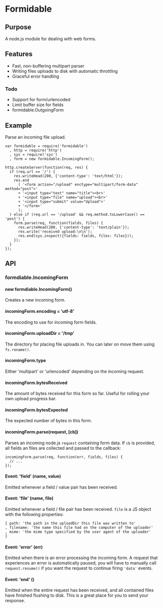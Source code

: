 # Formidable

## Purpose

A node.js module for dealing with web forms.

## Features

* Fast, non-buffering multipart parser
* Writing files uploads to disk with automatic throttling
* Graceful error handling

### Todo

* Support for form/urlencoded
* Limit buffer size for fields
* formidable.OutgoingForm

## Example

Parse an incoming file upload.

    var formidable = require('formidable')
      , http = require('http')
      , sys = require('sys')
      , form = new formidable.IncomingForm();
    
    http.createServer(function(req, res) {
      if (req.url == '/') {
        res.writeHead(200, {'content-type': 'text/html'});
        res.end
          ( '<form action="/upload" enctype="multipart/form-data" method="post">'
          + '<input type="text" name="title"><br>'
          + '<input type="file" name="upload"><br>'
          + '<input type="submit" value="Upload">'
          + '</form>'
          );
      ) else if (req.url == '/upload' && req.method.toLowerCase() == 'post') {
        form.parse(req, function(fields, files) {
          res.writeHead(200, {'content-type': 'text/plain'});
          res.write('received upload:\n\n');
          res.end(sys.inspect({fields: fields, files: files}));
        });
      }
    });

## API

### formdiable.IncomingForm

#### new formdiable.IncomingForm()

Creates a new incoming form.

#### incomingForm.encoding = 'utf-8'

The encoding to use for incoming form fields.

#### incomingForm.uploadDir = '/tmp'

The directory for placing file uploads in. You can later on move them using `fs.rename()`.

#### incomingForm.type

Either 'multipart' or 'urlencoded' depending on the incoming request.

#### incomingForm.bytesReceived

The amount of bytes received for this form so far. Useful for rolling your own upload progress bar.

#### incomingForm.bytesExpected

The expected number of bytes in this form.

#### incomingForm.parse(request, [cb])

Parses an incoming node.js `request` containing form data. If `cb` is provided, all fields an files are collected and passed to the callback:

    incomingForm.parse(req, function(err, fields, files) {
      // ...
    });

#### Event: 'field' (name, value)

Emitted whenever a field / value pair has been received.

#### Event: 'file' (name, file)

Emitted whenever a field / file pair has been received. `file` is a JS object with the following properties:

    { path: 'the path in the uploadDir this file was written to'
    , filename: 'the name this file had on the computer of the uploader'
    , mime: 'the mime type specified by the user agent of the uploader'
    }

#### Event: 'error' (err)

Emitted when there is an error processing the incoming form. A request that experiences an error is automatically paused, you will have to manually call `request.resume()` if you want the request to continue firing `'data'` events.

#### Event: 'end' ()

Emitted when the entire request has been received, and all contained files have finished flushing to disk. This is a great place for you to send your response.